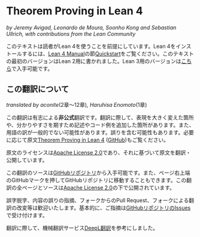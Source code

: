 # Theorem Proving in Lean 4

*by Jeremy Avigad, Leonardo de Moura, Soonho Kong and Sebastian Ullrich, with contributions from the Lean Community*

このテキストは読者がLean 4を使うことを前提にしています。Lean 4をインストールするには、[Lean 4 Manual](https://lean-lang.org/lean4/doc/)の節[Quickstart](https://lean-lang.org/lean4/doc/quickstart.html)をご覧ください。このテキストの最初のバージョンはLean 2用に書かれました。Lean 3用のバージョンは[こちら](https://leanprover.github.io/theorem_proving_in_lean/)で入手可能です。

## この翻訳について

*translated by aconite*(2章～12章)*, Haruhisa Enomoto*(1章)

この翻訳は有志による**非公式**翻訳です。翻訳に際して、表現を大きく変えた箇所や、分かりやすさを期すため記述やコード例を追加した箇所があります。また、用語の訳が一般的でない可能性があります。誤りを含む可能性もあります。必要に応じて原文[Theorem Proving in Lean 4](https://lean-lang.org/theorem_proving_in_lean4/) ([GitHub](https://github.com/leanprover/theorem_proving_in_lean4))もご覧ください。

原文のライセンスは[Apache License 2.0](https://github.com/leanprover/theorem_proving_in_lean4/blob/master/LICENSE)であり、それに基づいて原文を翻訳・公開しています。

この翻訳のソースは[GitHubリポジトリ](https://github.com/aconite-ac/theorem_proving_in_lean4)から入手可能です。また、ページ右上端のGitHubマークを押してGitHubリポジトリに移動することもできます。この翻訳の全ページとソースは[Apache License 2.0](LICENSE)の下で公開されています。

誤字脱字、内容の誤りの指摘、フォークからのPull Request、フォークによる翻訳の改変等は歓迎いたします。基本的に、ご指摘は[GitHubリポジトリのIssues](https://github.com/aconite-ac/theorem_proving_in_lean4/issues)で受け付けます。

翻訳に際して、機械翻訳サービス[DeepL翻訳](https://www.deepl.com/ja/translator)を参考にしました。
